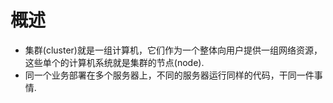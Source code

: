 # 概述
- 集群(cluster)就是一组计算机，它们作为一个整体向用户提供一组网络资源，这些单个的计算机系统就是集群的节点(node).
- 同一个业务部署在多个服务器上，不同的服务器运行同样的代码，干同一件事情.